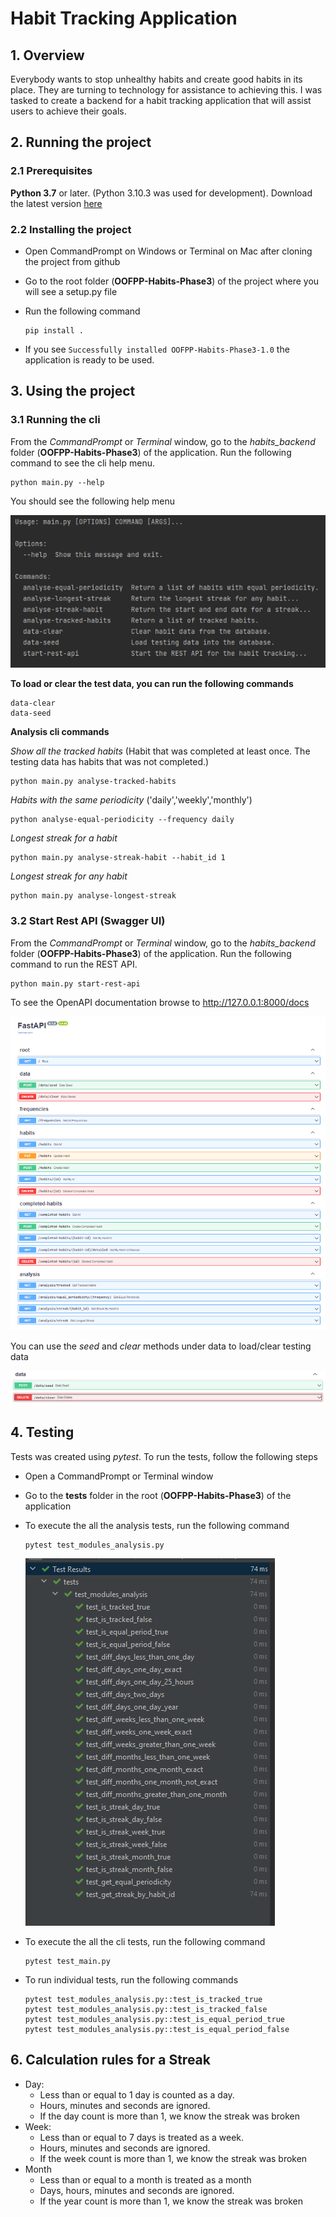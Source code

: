 # Habit Tracking Application

## 1. Overview

Everybody wants to stop unhealthy habits and create good habits in its place. They are turning to technology for assistance to achieving this. I was tasked to create a backend for a habit tracking application that will assist users to achieve their goals.

## 2. Running the project

### 2.1 Prerequisites

**Python 3.7** or later. (Python 3.10.3 was used for development). Download the latest version [here](https://www.python.org/downloads/)

### 2.2 Installing the project

- Open CommandPrompt on Windows or Terminal on Mac after cloning the project from github
- Go to the root folder (**OOFPP-Habits-Phase3**) of the project where you will see a setup.py file
- Run the following command

  ```
  pip install .
  ```

- If you see `Successfully installed OOFPP-Habits-Phase3-1.0` the application is ready to be used.

## 3. Using the project

### 3.1 Running the cli

From the _CommandPrompt_ or _Terminal_ window, go to the _habits_backend_ folder (**OOFPP-Habits-Phase3**) of the application.
Run the following command to see the cli help menu.

```
python main.py --help
```

You should see the following help menu

![Cli Menu](./resources/cli_help_menu.png)

**To load or clear the test data, you can run the following commands**

```
data-clear
data-seed
```

**Analysis cli commands**

_Show all the tracked habits_ (Habit that was completed at least once. The testing data has habits that was not completed.)

```
python main.py analyse-tracked-habits
```

_Habits with the same periodicity_ ('daily','weekly','monthly')

```
python analyse-equal-periodicity --frequency daily
```

_Longest streak for a habit_

```
python main.py analyse-streak-habit --habit_id 1
```

_Longest streak for any habit_

```
python main.py analyse-longest-streak
```

### 3.2 Start Rest API (Swagger UI)

From the _CommandPrompt_ or _Terminal_ window, go to the _habits_backend_ folder (**OOFPP-Habits-Phase3**) of the application.
Run the following command to run the REST API.

```
python main.py start-rest-api
```

To see the OpenAPI documentation browse to
http://127.0.0.1:8000/docs

![Swagger Documentation](./resources/swagger.png)

You can use the _seed_ and _clear_ methods under data to load/clear testing data

![Test Data](./resources/test_data.png)

## 4. Testing

Tests was created using _pytest_. To run the tests, follow the following steps

- Open a CommandPrompt or Terminal window
- Go to the **tests** folder in the root (**OOFPP-Habits-Phase3**) of the application
- To execute the all the analysis tests, run the following command

  ```
  pytest test_modules_analysis.py
  ```

  ![Passing Tests](./resources/test_passing.png)

- To execute the all the cli tests, run the following command

  ```
  pytest test_main.py
  ```

- To run individual tests, run the following commands
  ```
  pytest test_modules_analysis.py::test_is_tracked_true
  pytest test_modules_analysis.py::test_is_tracked_false
  pytest test_modules_analysis.py::test_is_equal_period_true
  pytest test_modules_analysis.py::test_is_equal_period_false
  ```

## 6. Calculation rules for a Streak

- Day:
  - Less than or equal to 1 day is counted as a day.
  - Hours, minutes and seconds are ignored.
  - If the day count is more than 1, we know the streak was broken
- Week:
  - Less than or equal to 7 days is treated as a week.
  - Hours, minutes and seconds are ignored.
  - If the week count is more than 1, we know the streak was broken
- Month
  - Less than or equal to a month is treated as a month
  - Days, hours, minutes and seconds are ignored.
  - If the year count is more than 1, we know the streak was broken

